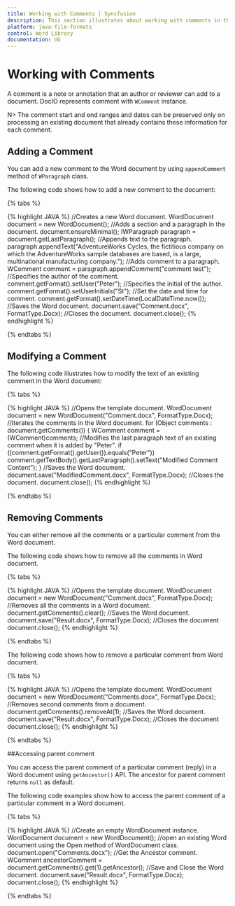 ```yaml
---
title: Working with Comments | Syncfusion
description: This section illustrates about working with comments in the Word document without MS Word or Office interop
platform: java-file-formats
control: Word Library
documentation: UG
---
```

# Working with Comments

A comment is a note or annotation that an author or reviewer can add to a document. DocIO represents comment with `WComment` instance.

N>  The comment start and end ranges and dates can be preserved only on processing an existing document that already contains these information for each comment.

## Adding a Comment

You can add a new comment to the Word document by using `appendComment` method of `WParagraph` class. 

The following code shows how to add a new comment to the document:

{% tabs %}  

{% highlight JAVA %}
//Creates a new Word document.
WordDocument document = new WordDocument();
//Adds a section and a paragraph in the document.
document.ensureMinimal();
IWParagraph paragraph = document.getLastParagraph();
//Appends text to the paragraph.
paragraph.appendText("AdventureWorks Cycles, the fictitious company on which the AdventureWorks sample databases are based, is a large, multinational manufacturing company.");
//Adds comment to a paragraph.
WComment comment = paragraph.appendComment("comment test");
//Specifies the author of the comment.
comment.getFormat().setUser("Peter");
//Specifies the initial of the author.
comment.getFormat().setUserInitials("St");
//Set the date and time for comment.
comment.getFormat().setDateTime(LocalDateTime.now());
//Saves the Word document.
document.save("Comment.docx", FormatType.Docx);
//Closes the document.
document.close();
{% endhighlight %} 

{% endtabs %}  

## Modifying a Comment

The following code illustrates how to modify the text of an existing comment in the Word document:

{% tabs %}  

{% highlight JAVA %}
//Opens the template document.
WordDocument document = new WordDocument("Comment.docx", FormatType.Docx);
//Iterates the comments in the Word document.
for (Object comments : document.getComments())
{
	WComment comment = (WComment)comments;
	//Modifies the last paragraph text of an existing comment when it is added by "Peter".
	if ((comment.getFormat().getUser()).equals("Peter"))
		comment.getTextBody().getLastParagraph().setText("Modified Comment Content");
}
//Saves the Word document.
document.save("ModifiedComment.docx", FormatType.Docx);
//Closes the document.
document.close();
{% endhighlight %}

{% endtabs %}  
  
## Removing Comments

You can either remove all the comments or a particular comment from the Word document.

The following code shows how to remove all the comments in Word document.

{% tabs %}  

{% highlight JAVA %}
//Opens the template document.
WordDocument document = new WordDocument("Comment.docx", FormatType.Docx);
//Removes all the comments in a Word document.
document.getComments().clear();
//Saves the Word document.
document.save("Result.docx", FormatType.Docx);
//Closes the document
document.close();
{% endhighlight %}

{% endtabs %}  

The following code shows how to remove a particular comment from Word document.

{% tabs %} 

{% highlight JAVA %}
//Opens the template document.
WordDocument document = new WordDocument("Comments.docx", FormatType.Docx);
//Removes second comments from a document.
document.getComments().removeAt(1);
//Saves the Word document.
document.save("Result.docx", FormatType.Docx);
//Closes the document
document.close();
{% endhighlight %}

{% endtabs %}

##Accessing parent comment

You can access the parent comment of a particular comment (reply) in a Word document using `getAncestor()` API. The ancestor for parent comment returns `null` as default.

The following code examples show how to access the parent comment of a particular comment in a Word document.

{% tabs %}  

{% highlight JAVA %}
//Create an empty WordDocument instance.
WordDocument document = new WordDocument();
//open an existing Word document using the Open method of WordDocument class.
document.open("Comments.docx");
//Get the Ancestor comment.
WComment ancestorComment = document.getComments().get(1).getAncestor();
//Save and Close the Word document.
document.save("Result.docx", FormatType.Docx);
document.close();
{% endhighlight %}

{% endtabs %}
